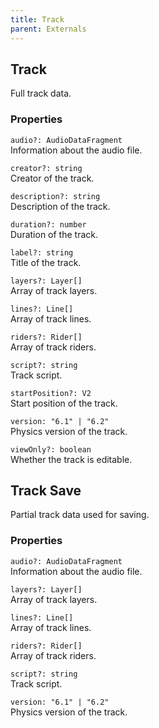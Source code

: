 ```yaml
---
title: Track
parent: Externals
---
```


## Track

Full track data.

### Properties

`audio?: AudioDataFragment`\
Information about the audio file.

`creator?: string`\
Creator of the track.

`description?: string`\
Description of the track.

`duration?: number`\
Duration of the track.

`label?: string`\
Title of the track.

`layers?: Layer[]`\
Array of track layers.

`lines?: Line[]`\
Array of track lines.

`riders?: Rider[]`\
Array of track riders.

`script?: string`\
Track script.

`startPosition?: V2`\
Start position of the track.

`version: "6.1" | "6.2"`\
Physics version of the track.

`viewOnly?: boolean`\
Whether the track is editable.

## Track Save

Partial track data used for saving.

### Properties

`audio?: AudioDataFragment`\
Information about the audio file.

`layers?: Layer[]`\
Array of track layers.

`lines?: Line[]`\
Array of track lines.

`riders?: Rider[]`\
Array of track riders.

`script?: string`\
Track script.

`version: "6.1" | "6.2"`\
Physics version of the track.
